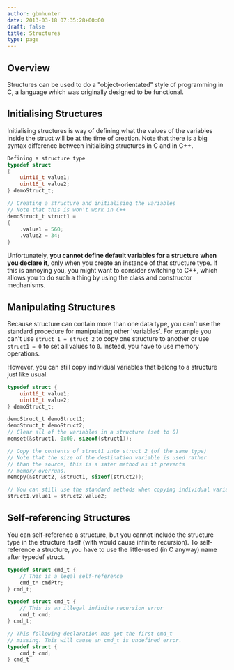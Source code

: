 ```yaml
---
author: gbmhunter
date: 2013-03-18 07:35:28+00:00
draft: false
title: Structures
type: page
---
```


## Overview

Structures can be used to do a "object-orientated" style of programming in C, a language which was originally designed to be functional.

## Initialising Structures

Initialising structures is way of defining what the values of the variables inside the struct will be at the time of creation. Note that there is a big syntax difference between initialising structures in C and in C++.

```c   
Defining a structure type
typedef struct
{
    uint16_t value1;
    uint16_t value2;
} demoStruct_t;

// Creating a structure and initialising the variables
// Note that this is won't work in C++
demoStruct_t struct1 =
{
    .value1 = 560;
    .value2 = 34;
}
```   

Unfortunately, **you cannot define default variables for a structure when you declare it**, only when you create an instance of that structure type. If this is annoying you, you might want to consider switching to C++, which allows you to do such a thing by using the class and constructor mechanisms.

## Manipulating Structures

Because structure can contain more than one data type, you can't use the standard procedure for manipulating other 'variables'. For example you can't use `struct 1 = struct 2` to copy one structure to another or use `struct1 = 0` to set all values to `0`. Instead, you have to use memory operations.

However, you can still copy individual variables that belong to a structure just like usual.

```c    
typedef struct {
    uint16_t value1;
    uint16_t value2;
} demoStruct_t;

demoStruct_t demoStruct1;
demoStruct_t demoStruct2;
// Clear all of the variables in a structure (set to 0)
memset(&struct1, 0x00, sizeof(struct1));

// Copy the contents of struct1 into struct 2 (of the same type)
// Note that the size of the destination variable is used rather
// than the source, this is a safer method as it prevents
// memory overruns.
memcpy(&struct2, &struct1, sizeof(struct2));

// You can still use the standard methods when copying individual variables that belong to a structure
struct1.value1 = struct2.value2;
```

## Self-referencing Structures

You can self-reference a structure, but you cannot include the structure type in the structure itself (with would cause infinite recursion). To self-reference a structure, you have to use the little-used (in C anyway) name after typedef struct.
	
```c    
typedef struct cmd_t {
    // This is a legal self-reference
    cmd_t* cmdPtr;
} cmd_t;

typedef struct cmd_t {
    // This is an illegal infinite recursion error
    cmd_t cmd;
} cmd_t;

// This following declaration has got the first cmd_t
// missing. This will cause an cmd_t is undefined error.
typedef struct {
    cmd_t cmd;
} cmd_t
```